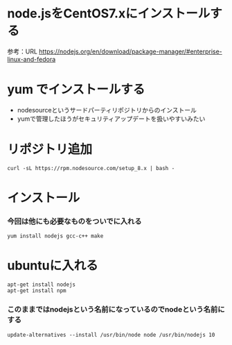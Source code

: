 # node.jsをCentOS7.xにインストールする
参考：URL 
        <a href="https://nodejs.org/en/download/package-manager/#enterprise-linux-and-fedora" target="_blank" rel="noopener noreferrer">
            https://nodejs.org/en/download/package-manager/#enterprise-linux-and-fedora
        </a>

# yum でインストールする
- nodesourceというサードパーティリポジトリからのインストール
- yumで管理したほうがセキュリティアップデートを扱いやすいみたい

# リポジトリ追加
````
curl -sL https://rpm.nodesource.com/setup_8.x | bash -
````

# インストール
### 今回は他にも必要なものをついでに入れる
````
yum install nodejs gcc-c++ make
````


# ubuntuに入れる
```
apt-get install nodejs
apt-get install npm
```
### このままではnodejsという名前になっているのでnodeという名前にする
```
update-alternatives --install /usr/bin/node node /usr/bin/nodejs 10
```